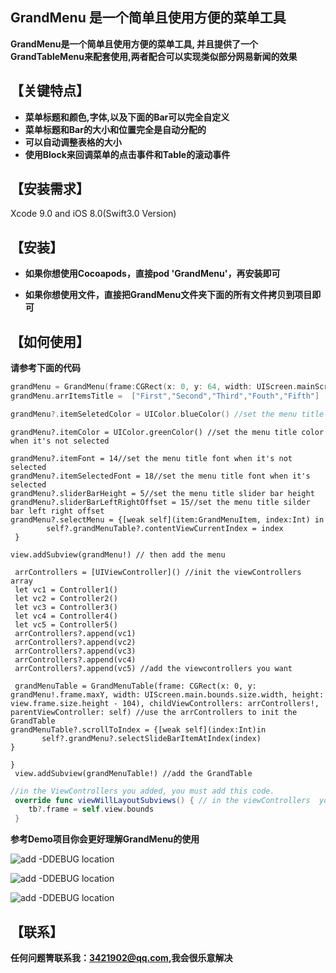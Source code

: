 
## GrandMenu 是一个简单且使用方便的菜单工具

**GrandMenu是一个简单且使用方便的菜单工具, 并且提供了一个GrandTableMenu来配套使用,两者配合可以实现类似部分网易新闻的效果**

## 【关键特点】
* **菜单标题和颜色,字体,以及下面的Bar可以完全自定义**
* **菜单标题和Bar的大小和位置完全是自动分配的**
* **可以自动调整表格的大小**
* **使用Block来回调菜单的点击事件和Table的滚动事件**

## 【安装需求】

Xcode 9.0 and iOS 8.0(Swift3.0 Version)

## 【安装】
+ **如果你想使用Cocoapods，直接pod 'GrandMenu'，再安装即可**

+ **如果你想使用文件，直接把GrandMenu文件夹下面的所有文件拷贝到项目即可**



## 【如何使用】
**请参考下面的代码**
```swift
grandMenu = GrandMenu(frame:CGRect(x: 0, y: 64, width: UIScreen.mainScreen().bounds.size.width, height: 40) , titles:  ["First","Second","Third","Fouth","Fifth"]) //init the GrandMenu and assign the menu titles, and also you can assign titles later
grandMenu.arrItemsTitle =  ["First","Second","Third","Fouth","Fifth"]
```
```swift
grandMenu?.itemSeletedColor = UIColor.blueColor() //set the menu title color when it's selected 
```
```
grandMenu?.itemColor = UIColor.greenColor() //set the menu title color when it's not selected
```
```
grandMenu?.itemFont = 14//set the menu title font when it's not selected
grandMenu?.itemSelectedFont = 18//set the menu title font when it's  selected
grandMenu?.sliderBarHeight = 5//set the menu title slider bar height 
grandMenu?.sliderBarLeftRightOffset = 15//set the menu title silder bar left right offset 
grandMenu?.selectMenu = {[weak self](item:GrandMenuItem, index:Int) in
        self?.grandMenuTable?.contentViewCurrentIndex = index
 }

```
``` 
view.addSubview(grandMenu!) // then add the menu
```
```   
 arrControllers = [UIViewController]() //init the viewControllers array
 let vc1 = Controller1()
 let vc2 = Controller2()
 let vc3 = Controller3()
 let vc4 = Controller4()
 let vc5 = Controller5()
 arrControllers?.append(vc1)
 arrControllers?.append(vc2)
 arrControllers?.append(vc3)
 arrControllers?.append(vc4)
 arrControllers?.append(vc5) //add the viewcontrollers you want
```
```
 grandMenuTable = GrandMenuTable(frame: CGRect(x: 0, y: grandMenu!.frame.maxY, width: UIScreen.main.bounds.size.width, height: view.frame.size.height - 104), childViewControllers: arrControllers!, parentViewController: self) //use the arrControllers to init the GrandTable
grandMenuTable?.scrollToIndex = {[weak self](index:Int)in
       self?.grandMenu?.selectSlideBarItemAtIndex(index)
}

}
 view.addSubview(grandMenuTable!) //add the GrandTable
```
```swift
//in the ViewControllers you added, you must add this code.
 override func viewWillLayoutSubviews() { // in the viewControllers  you need set table frame, and this is very important
    tb?.frame = self.view.bounds
 }
```

**参考Demo项目你会更好理解GrandMenu的使用**
<br>

![add -DDEBUG location](https://raw.githubusercontent.com/DuckDeck/GrandMenu/master/GrandMenuDemo/GrandMenuDemo/Resource/1.png)
<br>

![add -DDEBUG location](https://raw.githubusercontent.com/DuckDeck/GrandMenu/master/GrandMenuDemo/GrandMenuDemo/Resource/2.gif)
<br>

![add -DDEBUG location](https://raw.githubusercontent.com/DuckDeck/GrandMenu/master/GrandMenuDemo/GrandMenuDemo/Resource/3.gif)



## 【联系】

**任何问题箐联系我：3421902@qq.com,我会很乐意解决**


